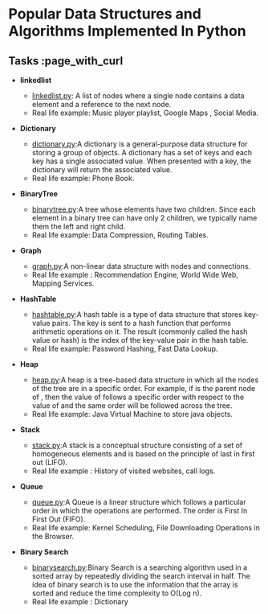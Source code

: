 # Popular Data Structures and Algorithms Implemented In Python

## Tasks :page_with_curl

* **linkedlist**
  * [linkedlist.py](linkedlist.py): A list of nodes where a single node contains a data element and a reference to the next node.
  * Real life example: Music player playlist, Google Maps , Social Media.
  
* **Dictionary**
  * [dictionary.py](dictionary.py):A dictionary is a general-purpose data structure for storing a group of objects. A dictionary has a set of keys and each key has a single associated value. When presented with a key, the dictionary will return the associated value.
  * Real life example: Phone Book.
  
* **BinaryTree**
  * [binarytree.py](binarytree.py):A tree whose elements have two children. Since each element in a binary tree can have only 2 children, we typically name them the left and right child.
  * Real life example: Data Compression, Routing Tables.
  
* **Graph**
  * [graph.py](graph.py):A non-linear data structure with nodes and connections.
  * Real life example : Recommendation Engine, World Wide Web, Mapping Services.

* **HashTable**
  * [hashtable.py](hashtable.py):A hash table is a type of data structure that stores key-value pairs. The key is sent to a hash function that performs arithmetic operations on it. The result (commonly called the hash value or hash) is the index of the key-value pair in the hash table.
  * Real life example: Password Hashing, Fast Data Lookup.
  
* **Heap**
  * [heap.py](heap.py):A heap is a tree-based data structure in which all the nodes of the tree are in a specific order. For example, if is the parent node of , then the value of follows a specific order with respect to the value of and the same order will be followed across the tree.
  * Real life example: Java Virtual Machine to store java objects.
  
* **Stack**
  * [stack.py](stack.py):A stack is a conceptual structure consisting of a set of homogeneous elements and is based on the principle of last in first out (LIFO).
  * Real life example : History of visited websites, call logs.

* **Queue**
  * [queue.py](queue.py):A Queue is a linear structure which follows a particular order in which the operations are performed. The order is First In First Out (FIFO).
  * Real life example: Kernel Scheduling, File Downloading Operations in the Browser.

* **Binary Search**
  * [binarysearch.py](binarysearch.py):Binary Search is a searching algorithm used in a sorted array by repeatedly dividing the search interval in half. The idea of binary search is to use the information that the array is sorted and reduce the time complexity to O(Log n).
  * Real life example : Dictionary
